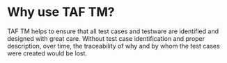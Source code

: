 <head>
   <title>TAF Test Management - Why use TAF TM?</title>
</head>

# Why use TAF TM?

TAF TM helps to ensure that all test cases and testware are identified and designed with great care. Without test case identification
and proper description, over time, the traceability of why and by whom the test cases were created would be lost.
